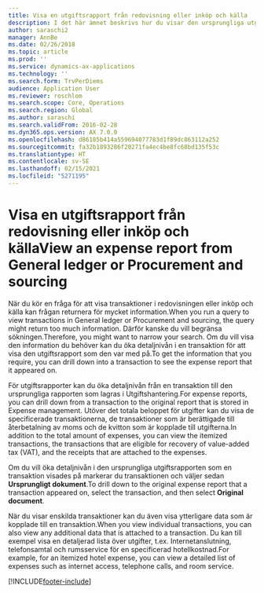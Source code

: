 ```yaml
---
title: Visa en utgiftsrapport från redovisning eller inköp och källa
description: I det här ämnet beskrivs hur du visar den ursprungliga utgiftsrapporten som en transaktion visades på.
author: saraschi2
manager: AnnBe
ms.date: 02/26/2018
ms.topic: article
ms.prod: ''
ms.service: dynamics-ax-applications
ms.technology: ''
ms.search.form: TrvPerDiems
audience: Application User
ms.reviewer: roschlom
ms.search.scope: Core, Operations
ms.search.region: Global
ms.author: saraschi
ms.search.validFrom: 2016-02-28
ms.dyn365.ops.version: AX 7.0.0
ms.openlocfilehash: d86185b414a559694077783d1f89dc863112a252
ms.sourcegitcommit: fa32b1893286f20271fa4ec4be8fc68bd135f53c
ms.translationtype: HT
ms.contentlocale: sv-SE
ms.lasthandoff: 02/15/2021
ms.locfileid: "5271195"
---
```

# <a name="view-an-expense-report-from-general-ledger-or-procurement-and-sourcing"></a><span data-ttu-id="a8550-103">Visa en utgiftsrapport från redovisning eller inköp och källa</span><span class="sxs-lookup"><span data-stu-id="a8550-103">View an expense report from General ledger or Procurement and sourcing</span></span>

<span data-ttu-id="a8550-104">När du kör en fråga för att visa transaktioner i redovisningen eller inköp och källa kan frågan returnera för mycket information.</span><span class="sxs-lookup"><span data-stu-id="a8550-104">When you run a query to view transactions in General ledger or Procurement and sourcing, the query might return too much information.</span></span> <span data-ttu-id="a8550-105">Därför kanske du vill begränsa sökningen.</span><span class="sxs-lookup"><span data-stu-id="a8550-105">Therefore, you might want to narrow your search.</span></span> <span data-ttu-id="a8550-106">Om du vill visa den information du behöver kan du öka detaljnivån i en transaktion för att visa den utgiftsrapport som den var med på.</span><span class="sxs-lookup"><span data-stu-id="a8550-106">To get the information that you require, you can drill down into a transaction to see the expense report that it appeared on.</span></span>

<span data-ttu-id="a8550-107">För utgiftsrapporter kan du öka detaljnivån från en transaktion till den ursprungliga rapporten som lagras i Utgiftshantering.</span><span class="sxs-lookup"><span data-stu-id="a8550-107">For expense reports, you can drill down from a transaction to the original report that is stored in Expense management.</span></span> <span data-ttu-id="a8550-108">Utöver det totala beloppet för utgifter kan du visa de specificerade transaktionerna, de transaktioner som är berättigade till återbetalning av moms och de kvitton som är kopplade till utgifterna.</span><span class="sxs-lookup"><span data-stu-id="a8550-108">In addition to the total amount of expenses, you can view the itemized transactions, the transactions that are eligible for recovery of value-added tax (VAT), and the receipts that are attached to the expenses.</span></span>

<span data-ttu-id="a8550-109">Om du vill öka detaljnivån i den ursprungliga utgiftsrapporten som en transaktion visades på markerar du transaktionen och väljer sedan **Ursprungligt dokument**.</span><span class="sxs-lookup"><span data-stu-id="a8550-109">To drill down to the original expense report that a transaction appeared on, select the transaction, and then select **Original document**.</span></span>

<span data-ttu-id="a8550-110">När du visar enskilda transaktioner kan du även visa ytterligare data som är kopplade till en transaktion.</span><span class="sxs-lookup"><span data-stu-id="a8550-110">When you view individual transactions, you can also view any additional data that is attached to a transaction.</span></span> <span data-ttu-id="a8550-111">Du kan till exempel visa en detaljerad lista över utgifter, t.ex. Internetanslutning, telefonsamtal och rumsservice för en specificerad hotellkostnad.</span><span class="sxs-lookup"><span data-stu-id="a8550-111">For example, for an itemized hotel expense, you can view a detailed list of expenses such as internet access, telephone calls, and room service.</span></span>


[!INCLUDE[footer-include](../includes/footer-banner.md)]